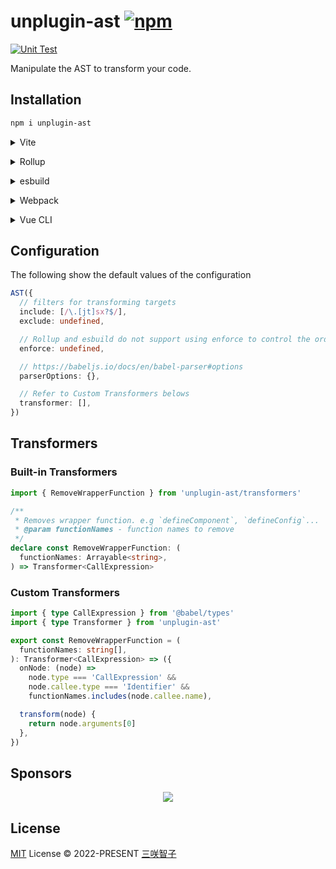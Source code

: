 # unplugin-ast [![npm](https://img.shields.io/npm/v/unplugin-ast.svg)](https://npmjs.com/package/unplugin-ast)

[![Unit Test](https://github.com/unplugin/unplugin-ast/actions/workflows/unit-test.yml/badge.svg)](https://github.com/unplugin/unplugin-ast/actions/workflows/unit-test.yml)

Manipulate the AST to transform your code.

## Installation

```bash
npm i unplugin-ast
```

<details>
<summary>Vite</summary><br>

```ts
// vite.config.ts
import AST from 'unplugin-ast/vite'

export default defineConfig({
  plugins: [AST()],
})
```

<br></details>

<details>
<summary>Rollup</summary><br>

```ts
// rollup.config.js
import AST from 'unplugin-ast/rollup'

export default {
  plugins: [AST()],
}
```

<br></details>

<details>
<summary>esbuild</summary><br>

```ts
// esbuild.config.js
import { build } from 'esbuild'

build({
  plugins: [require('unplugin-ast/esbuild')()],
})
```

<br></details>

<details>
<summary>Webpack</summary><br>

```ts
// webpack.config.js
module.exports = {
  /* ... */
  plugins: [require('unplugin-ast/webpack')()],
}
```

<br></details>

<details>
<summary>Vue CLI</summary><br>

```ts
// vue.config.js
module.exports = {
  configureWebpack: {
    plugins: [require('unplugin-ast/webpack')()],
  },
}
```

<br></details>

## Configuration

The following show the default values of the configuration

```ts
AST({
  // filters for transforming targets
  include: [/\.[jt]sx?$/],
  exclude: undefined,

  // Rollup and esbuild do not support using enforce to control the order of plugins. Users need to maintain the order manually.
  enforce: undefined,

  // https://babeljs.io/docs/en/babel-parser#options
  parserOptions: {},

  // Refer to Custom Transformers belows
  transformer: [],
})
```

## Transformers

### Built-in Transformers

```ts
import { RemoveWrapperFunction } from 'unplugin-ast/transformers'

/**
 * Removes wrapper function. e.g `defineComponent`, `defineConfig`...
 * @param functionNames - function names to remove
 */
declare const RemoveWrapperFunction: (
  functionNames: Arrayable<string>,
) => Transformer<CallExpression>
```

### Custom Transformers

```ts
import { type CallExpression } from '@babel/types'
import { type Transformer } from 'unplugin-ast'

export const RemoveWrapperFunction = (
  functionNames: string[],
): Transformer<CallExpression> => ({
  onNode: (node) =>
    node.type === 'CallExpression' &&
    node.callee.type === 'Identifier' &&
    functionNames.includes(node.callee.name),

  transform(node) {
    return node.arguments[0]
  },
})
```

## Sponsors

<p align="center">
  <a href="https://cdn.jsdelivr.net/gh/sxzz/sponsors/sponsors.svg">
    <img src='https://cdn.jsdelivr.net/gh/sxzz/sponsors/sponsors.svg'/>
  </a>
</p>

## License

[MIT](./LICENSE) License © 2022-PRESENT [三咲智子](https://github.com/sxzz)
